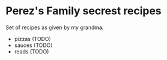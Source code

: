 # Perez's Family secrest recipes

Set of recipes as given by my grandma.

- pizzas (TODO)
- sauces (TODO)
- reads (TODO)

